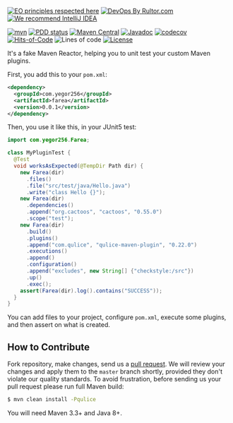 [![EO principles respected here](https://www.elegantobjects.org/badge.svg)](https://www.elegantobjects.org)
[![DevOps By Rultor.com](http://www.rultor.com/b/yegor256/farea)](http://www.rultor.com/p/yegor256/farea)
[![We recommend IntelliJ IDEA](https://www.elegantobjects.org/intellij-idea.svg)](https://www.jetbrains.com/idea/)

[![mvn](https://github.com/yegor256/farea/actions/workflows/mvn.yml/badge.svg)](https://github.com/yegor256/farea/actions/workflows/mvn.yml)
[![PDD status](http://www.0pdd.com/svg?name=yegor256/farea)](http://www.0pdd.com/p?name=yegor256/farea)
[![Maven Central](https://img.shields.io/maven-central/v/com.yegor256/farea.svg)](https://maven-badges.herokuapp.com/maven-central/com.yegor256/farea)
[![Javadoc](http://www.javadoc.io/badge/com.yegor256/farea.svg)](http://www.javadoc.io/doc/com.yegor256/farea)
[![codecov](https://codecov.io/gh/yegor256/farea/branch/master/graph/badge.svg)](https://codecov.io/gh/yegor256/farea)
[![Hits-of-Code](https://hitsofcode.com/github/yegor256/farea)](https://hitsofcode.com/view/github/yegor256/farea)
![Lines of code](https://img.shields.io/tokei/lines/github/yegor256/farea)
[![License](https://img.shields.io/badge/license-MIT-green.svg)](https://github.com/yegor256/farea/blob/master/LICENSE.txt)

It's a fake Maven Reactor, helping you to unit test your custom Maven plugins.

First, you add this to your `pom.xml`:

```xml
<dependency>
  <groupId>com.yegor256</groupId>
  <artifactId>farea</artifactId>
  <version>0.0.1</version>
</dependency>
```

Then, you use it like this, in your JUnit5 test:

```java
import com.yegor256.Farea;

class MyPluginTest {
  @Test
  void worksAsExpected(@TempDir Path dir) {
    new Farea(dir)
      .files()
      .file("src/test/java/Hello.java")
      .write("class Hello {}");
    new Farea(dir)
      .dependencies()
      .append("org.cactoos", "cactoos", "0.55.0")
      .scope("test");
    new Farea(dir)
      .build()
      .plugins()
      .append("com.qulice", "qulice-maven-plugin", "0.22.0")
      .executions()
      .append()
      .configuration()
      .append("excludes", new String[] {"checkstyle:/src"})
      .up()
      .exec();
    assert(Farea(dir).log().contains("SUCCESS"));
  }
}
```

You can add files to your project, configure `pom.xml`, execute some plugins,
and then assert on what is created.

## How to Contribute

Fork repository, make changes, send us a [pull request](https://www.yegor256.com/2014/04/15/github-guidelines.html).
We will review your changes and apply them to the `master` branch shortly,
provided they don't violate our quality standards. To avoid frustration,
before sending us your pull request please run full Maven build:

```bash
$ mvn clean install -Pqulice
```

You will need Maven 3.3+ and Java 8+.
